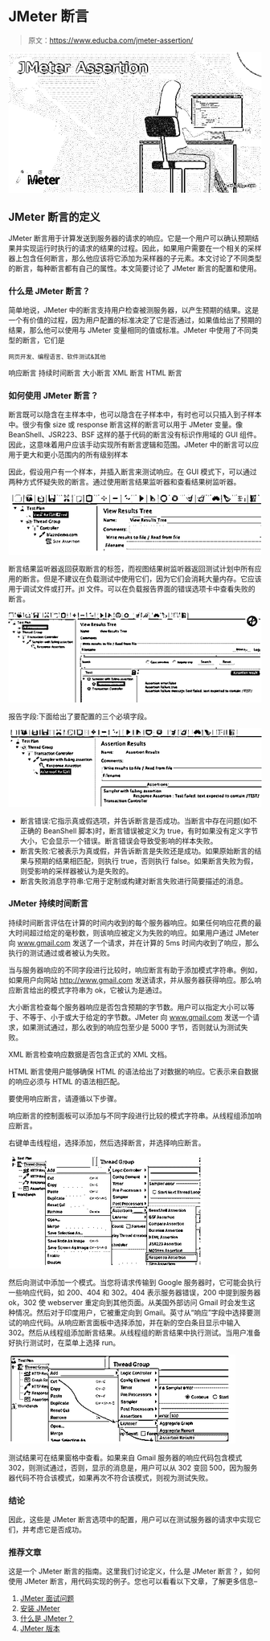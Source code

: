 # JMeter 断言

> 原文：<https://www.educba.com/jmeter-assertion/>

![JMeter Assertion](img/c8c53ead94354ae13e404b2ce19d605c.png)



## JMeter 断言的定义

JMeter 断言用于计算发送到服务器的请求的响应。它是一个用户可以确认预期结果并实现运行时执行的请求的结果的过程。因此，如果用户需要在一个相关的采样器上包含任何断言，那么他应该将它添加为采样器的子元素。本文讨论了不同类型的断言，每种断言都有自己的属性。本文简要讨论了 JMeter 断言的配置和使用。

### 什么是 JMeter 断言？

简单地说，JMeter 中的断言支持用户检查被测服务器，以产生预期的结果。这是一个有价值的过程，因为用户配置的标准决定了它是否通过，如果值给出了预期的结果，那么他可以使用与 JMeter 变量相同的值或标准。JMeter 中使用了不同类型的断言，它们是

<small>网页开发、编程语言、软件测试&其他</small>

响应断言
持续时间断言
大小断言
XML 断言
HTML 断言

### 如何使用 JMeter 断言？

断言既可以隐含在主样本中，也可以隐含在子样本中，有时也可以只插入到子样本中。很少有像 size 或 response 断言这样的断言可以用于 JMeter 变量。像 BeanShell、JSR223、BSF 这样的基于代码的断言没有标识作用域的 GUI 组件。因此，这意味着用户应该手动实现所有断言逻辑和范围。JMeter 中的断言可以应用于更大和更小范围内的所有级别样本

因此，假设用户有一个样本，并插入断言来测试响应。在 GUI 模式下，可以通过两种方式怀疑失败的断言。通过使用断言结果监听器和查看结果树监听器。

![A](img/849d470c3599b0d165b4fe5ffef8f563.png)



断言结果监听器返回获取断言的标签，而视图结果树监听器返回测试计划中所有应用的断言。但是不建议在负载测试中使用它们，因为它们会消耗大量内存。它应该用于调试文件或打开。jtl 文件。可以在负载报告界面的错误选项卡中查看失败的断言。

![S](img/a22eae44d6643205ebb31a82cbd58864.png)



报告字段:下面给出了要配置的三个必填字段。

![F](img/761c208a6679a2c7d61ce677200c4fc0.png)



*   断言错误:它指示真或假选项，并告诉断言是否成功。当断言中存在问题(如不正确的 BeanShell 脚本)时，断言错误被定义为 true，有时如果没有定义字节大小，它会显示一个错误。断言错误会导致受影响的样本失败。
*   断言失败:它被表示为真或假，并告诉断言是失败还是成功。如果原始断言的结果与预期的结果相匹配，则执行 true，否则执行 false。如果断言失败为假，则受影响的采样器被认为是失败的。
*   断言失败消息字符串:它用于定制或构建对断言失败进行简要描述的消息。

### JMeter 持续时间断言

持续时间断言评估在计算的时间内收到的每个服务器响应。如果任何响应花费的最大时间超过给定的毫秒数，则该响应被定义为失败的响应。如果用户通过 JMeter 向 www.gmail.com 发送了一个请求，并在计算的 5ms 时间内收到了响应，那么执行的测试通过或者被认为失败。

当与服务器响应的不同字段进行比较时，响应断言有助于添加模式字符串。例如，如果用户向网站 http://www.gmail.com 发送请求，并从服务器获得响应。那么响应断言给出的模式字符串为 ok，它被认为是通过。

大小断言检查每个服务器响应是否包含预期的字节数。用户可以指定大小可以等于、不等于、小于或大于给定的字节数。JMeter 向 www.gmail.com 发送一个请求，如果测试通过，那么收到的响应包至少是 5000 字节，否则就认为测试失败。

XML 断言检查响应数据是否包含正式的 XML 文档。

HTML 断言使用户能够确保 HTML 的语法给出了对数据的响应。它表示来自数据的响应必须与 HTML 的语法相匹配。

要使用响应断言，请遵循以下步骤。

响应断言的控制面板可以添加与不同字段进行比较的模式字符串。从线程组添加响应断言。

右键单击线程组，选择添加，然后选择断言，并选择响应断言。

![G](img/ce9b9e3e34a64e44f4903d6fe1272496.png)



然后向测试中添加一个模式。当您将请求传输到 Google 服务器时，它可能会执行一些响应代码，如 200、404 和 302。404 表示服务器错误，200 中提到服务器 ok，302 使 webserver 重定向到其他页面。从美国外部访问 Gmail 时会发生这种情况。然后对于印度用户，它被重定向到 Gmail。英寸从“响应”字段中选择要测试的响应代码。从响应断言面板中选择添加，并在新的空白条目显示中输入 302。然后从线程组添加断言结果。从线程组的断言结果中执行测试。当用户准备好执行测试时，在菜单上选择 run。

![run](img/e29cd86370d5f1af110faea4cd2e5e89.png)



测试结果可在结果窗格中查看。如果来自 Gmail 服务器的响应代码包含模式 302，则测试通过，否则，显示的消息是，用户可以从 302 变回 500，因为服务器代码不符合该模式，如果再次不符合该模式，则视为测试失败。

### 结论

因此，这些是 JMeter 断言选项中的配置，用户可以在测试服务器的请求中实现它们，并考虑它是否成功。

### 推荐文章

这是一个 JMeter 断言的指南。这里我们讨论定义，什么是 JMeter 断言？，如何使用 JMeter 断言，用代码实现的例子。您也可以看看以下文章，了解更多信息–

1.  [JMeter 面试问题](https://www.educba.com/jmeter-interview-questions/)
2.  [安装 JMeter](https://www.educba.com/install-jmeter/)
3.  [什么是 JMeter？](https://www.educba.com/what-is-jmeter/)
4.  [JMeter 版本](https://www.educba.com/jmeter-version/)